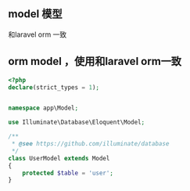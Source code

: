 ## model 模型

和laravel orm 一致 
## orm model ，使用和laravel orm一致
```php
<?php
declare(strict_types = 1);


namespace app\Model;

use Illuminate\Database\Eloquent\Model;

/**
 * @see https://github.com/illuminate/database
 */
class UserModel extends Model
{
    protected $table = 'user';
}


```

